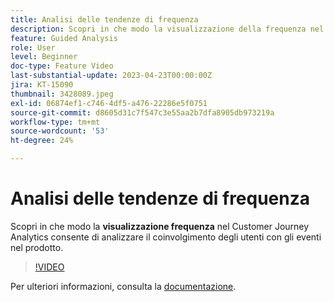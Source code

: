 ```yaml
---
title: Analisi delle tendenze di frequenza
description: Scopri in che modo la visualizzazione della frequenza nel Customer Journey Analytics consente di analizzare il coinvolgimento degli utenti con gli eventi nel prodotto.
feature: Guided Analysis
role: User
level: Beginner
doc-type: Feature Video
last-substantial-update: 2023-04-23T00:00:00Z
jira: KT-15090
thumbnail: 3428089.jpeg
exl-id: 06874ef1-c746-4df5-a476-22286e5f0751
source-git-commit: d8605d31c7f547c3e55aa2b7dfa8905db973219a
workflow-type: tm+mt
source-wordcount: '53'
ht-degree: 24%

---
```


# Analisi delle tendenze di frequenza

Scopri in che modo la **visualizzazione frequenza** nel Customer Journey Analytics consente di analizzare il coinvolgimento degli utenti con gli eventi nel prodotto.

>[!VIDEO](https://video.tv.adobe.com/v/3428089/?learn=on)

Per ulteriori informazioni, consulta la [documentazione](https://experienceleague.adobe.com/en/docs/analytics-platform/using/guided-analysis/trends/frequency).
